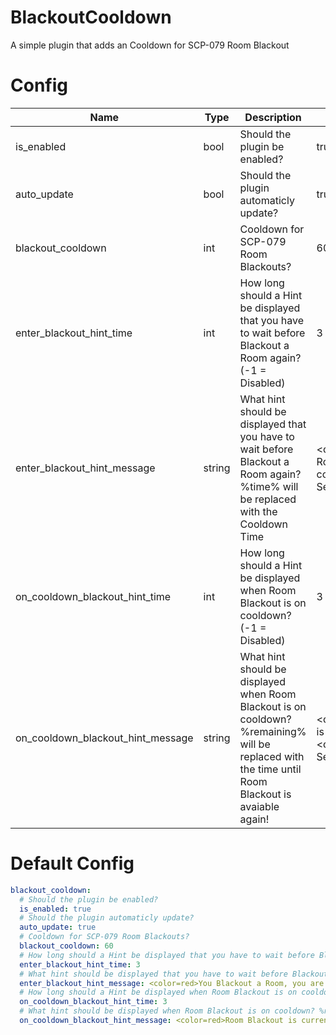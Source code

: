 # BlackoutCooldown
A simple plugin that adds an Cooldown for SCP-079 Room Blackout

# Config
Name | Type | Description | Default
---- | ---- | ----------- | -------
is_enabled | bool | Should the plugin be enabled? | true
auto_update | bool | Should the plugin automaticly update? | true
blackout_cooldown | int | Cooldown for SCP-079 Room Blackouts? | 60
enter_blackout_hint_time | int | How long should a Hint be displayed that you have to wait before Blackout a Room again? (-1 = Disabled) | 3
enter_blackout_hint_message | string | What hint should be displayed that you have to wait before Blackout a Room again? %time% will be replaced with the Cooldown Time | <color=red>You Blackout a Room, you are now on cooldown for %time% Seconds
on_cooldown_blackout_hint_time | int | How long should a Hint be displayed when Room Blackout is on cooldown? (-1 = Disabled) | 3
on_cooldown_blackout_hint_message | string | What hint should be displayed when Room Blackout is on cooldown? %remaining% will be replaced with the time until Room Blackout is avaiable again! | <color=red>Room Blackout is currently on cooldown!</color> <color=blue>%remaining% Seconds</color>

# Default Config
```yml
blackout_cooldown:
  # Should the plugin be enabled?
  is_enabled: true
  # Should the plugin automaticly update?
  auto_update: true
  # Cooldown for SCP-079 Room Blackouts?
  blackout_cooldown: 60
  # How long should a Hint be displayed that you have to wait before Blackout a Room again? (-1 = Disabled)
  enter_blackout_hint_time: 3
  # What hint should be displayed that you have to wait before Blackout a Room again? %time% will be replaced with the Cooldown Time
  enter_blackout_hint_message: <color=red>You Blackout a Room, you are now on cooldown for %time% Seconds
  # How long should a Hint be displayed when Room Blackout is on cooldown? (-1 = Disabled)
  on_cooldown_blackout_hint_time: 3
  # What hint should be displayed when Room Blackout is on cooldown? %remaining% will be replaced with the time until Room Blackout is avaiable again!
  on_cooldown_blackout_hint_message: <color=red>Room Blackout is currently on cooldown!</color> <color=blue>%remaining% Seconds</color>
```